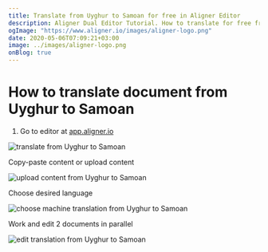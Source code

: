```yaml
---
title: Translate from Uyghur to Samoan for free in Aligner Editor
description: Aligner Dual Editor Tutorial. How to translate for free from Uyghur to Samoan. Aligner is multilingual document management platform. 
ogImage: "https://www.aligner.io/images/aligner-logo.png"
date: 2020-05-06T07:09:21+03:00
image: ../images/aligner-logo.png
onBlog: true
---
```


# How to translate document from Uyghur to Samoan

1. Go to editor at [app.aligner.io](https://app.aligner.io "Aligner App web page")

![translate from Uyghur to Samoan](../aligner-blank-editor.png "translate from Uyghur to Samoan")

Copy-paste content or upload content

![upload content from Uyghur to Samoan](../aligner-uploaded-document.png "upload content from Uyghur to Samoan")

Choose desired language

![choose machine translation from Uyghur to Samoan](../aligner-language-dropdown.png "choose machine translation from Uyghur to Samoan")

Work and edit 2 documents in parallel

![edit translation from Uyghur to Samoan](../aligner-double-sitded-editor.png "edit translation from Uyghur to Samoan")

